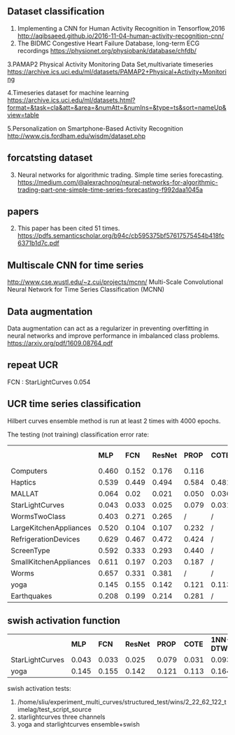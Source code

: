 ## Dataset classification
1. Implementing a CNN for Human Activity Recognition in Tensorflow,2016 
http://aqibsaeed.github.io/2016-11-04-human-activity-recognition-cnn/
2. The BIDMC Congestive Heart Failure Database, long-term ECG recordings
https://physionet.org/physiobank/database/chfdb/

3.PAMAP2 Physical Activity Monitoring Data Set,multivariate timeseries
https://archive.ics.uci.edu/ml/datasets/PAMAP2+Physical+Activity+Monitoring

4.Timeseries dataset for machine learning
https://archive.ics.uci.edu/ml/datasets.html?format=&task=cla&att=&area=&numAtt=&numIns=&type=ts&sort=nameUp&view=table

5.Personalization on Smartphone-Based Activity Recognition
http://www.cis.fordham.edu/wisdm/dataset.php

## forcatsting dataset
3. Neural networks for algorithmic trading. Simple time series forecasting.
https://medium.com/@alexrachnog/neural-networks-for-algorithmic-trading-part-one-simple-time-series-forecasting-f992daa1045a


## papers
2. This paper has been cited 51 times. 
https://pdfs.semanticscholar.org/b94c/cb595375bf57617575454b418fc6371b1d7c.pdf

## Multiscale CNN for time series
http://www.cse.wustl.edu/~z.cui/projects/mcnn/
Multi-Scale Convolutional Neural Network for Time Series Classification (MCNN)

## Data augmentation
Data augmentation can act as a regularizer in preventing overfitting in neural networks and improve performance in imbalanced class problems.
https://arxiv.org/pdf/1609.08764.pdf

## repeat UCR
FCN : StarLightCurves 0.054


## UCR time series classification 
Hilbert curves ensemble method is run at least 2 times with 4000 epochs.

The testing (not training) classification error rate:

|                                |       |        |       |       |         |          |         |       |       |
|--------------------------------|-------|--------|-------|-------|---------|----------|---------|-------|-------| 
|       | **MLP**                | **FCN**   | **ResNet** | **PROP**  | **COTE**  | **1NN-DTW** | **1NN-BOSS** | **BOSS-VS**| **Hilbert Ensemble**|
| Computers                      | 0.460 | 0.152  | 0.176 | 0.116 |         | 0.300    | 0.296   | 0.324 | **0.032**  |
| Haptics                        | 0.539 | 0.449  | 0.494 | 0.584 | 0.481   | 0.623    | 0.536   | 0.584 | **0.278**  |
| MALLAT                         | 0.064 | 0.02   | 0.021 | 0.050 | 0.036   | 0.066    | 0.058   | 0.064 | **0.018** |
| StarLightCurves                | 0.043 | 0.033  | 0.025 | 0.079 | 0.031   | 0.093    | 0.021   | 0.096 | 0.07   |
| WormsTwoClass                  | 0.403 | 0.271  | 0.265 | /     | /       | 0.337    | 0.243   | 0.315 |  **0.0** |
| LargeKitchenAppliances         | 0.520 | 0.104  | 0.107 | 0.232 | /       | 0.205    | 0.280   | 0.304 | **0.0** |
| RefrigerationDevices           | 0.629 | 0.467  | 0.472 | 0.424 | /       | 0.536    | 0.512   | 0.488 |  **0.003** |
| ScreenType                     | 0.592 | 0.333  | 0.293 | 0.440 | /       | 0.603    | 0.544   | 0.464 | **0.024** |
| SmallKitchenAppliances         | 0.611 | 0.197  | 0.203 | 0.187 | /       | 0.357    | 0.200   | 0.221 | **0.003** |
| Worms                          | 0.657 | 0.331  | 0.381 | /     | /       | 0.536    | 0.392   | 0.398 |  **0.0** |
| yoga                           | 0.145 | 0.155  | 0.142 | 0.121 | 0.113   | 0.164    | 0.081   | 0.169 |  0.16 |
| Earthquakes                    | 0.208 | 0.199  | 0.214 | 0.281 | /       | 0.258    | 0.186   | 0.193 |  **0.0** |

## swish activation function

|                                |       |        |       |       |         |          |         |       |       |      |
|--------------------------------|-------|--------|-------|-------|---------|----------|---------|-------|-------|-------| 
|       | **MLP**                | **FCN**   | **ResNet** | **PROP**  | **COTE**  | **1NN-DTW** | **1NN-BOSS** | **BOSS-VS**| **Hilbert Ensemble**| **Ensemble+swish** |
| StarLightCurves                | 0.043 | 0.033  | 0.025 | 0.079 | 0.031   | 0.093    | 0.021   | 0.096 | 0.07   |
| yoga                           | 0.145 | 0.155  | 0.142 | 0.121 | 0.113   | 0.164    | 0.081   | 0.169 |  0.16 |?|

swish activation tests:
1. /home/sliu/experiment_multi_curves/structured_test/wins/2_22_62_122_timelag/test_script_source 
2. starlightcurves three channels
3. yoga and starlightcurves ensemble+swish
